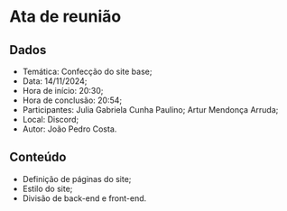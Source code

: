 # Ata de reunião
## Dados
- Temática: Confecção do site base;
- Data: 14/11/2024;
- Hora de início: 20:30;
- Hora de conclusão: 20:54;
- Participantes: Julia Gabriela Cunha Paulino; Artur Mendonça Arruda;
- Local: Discord;
- Autor: João Pedro Costa.

## Conteúdo
- Definição de páginas do site;
- Estilo do site;
- Divisão de back-end e front-end.
